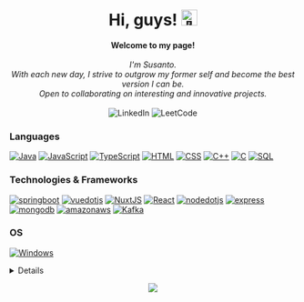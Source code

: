 <h1 align="center">Hi, guys! <img src="https://github.com/wervlad/wervlad/assets/24524555/766d336d-b87d-44ba-807c-c51de2bc6b4d" width="28px" alt="👋"></h1>

<p align="center">
    <b>Welcome to my page!</b><br><br>
    <i>
        I'm Susanto.<br>
       With each new day, I strive to outgrow my former self and become the best version I can be.<br>
        Open to collaborating on interesting and innovative projects.<br>
    </i><br>
    <a href="https://www.linkedin.com/in/susanto-mandal/" style="text-decoration:none; pointer-events:none;" target="_blank" rel="noopener noreferrer">
        <img src="https://img.shields.io/badge/LinkedIn-0059b3?style=flat-square&logo=linkedin" alt="LinkedIn">
    </a>
    <a href="https://leetcode.com/sushi27/" style="text-decoration:none; pointer-events:none;" target="_blank" rel="noopener noreferrer">
        <img src="https://img.shields.io/badge/LeetCode-0059b3?style=flat-square&logo=LeetCode&logoColor=white" alt="LeetCode">
    </a>
</p>

### Languages
[![Java](https://img.shields.io/badge/java-black?style=for-the-badge&logo=openjdk&logoColor=ff8080)](https://github.com/sushi27)
[![JavaScript](https://img.shields.io/badge/javascript-black?style=for-the-badge&logo=javascript)](https://github.com/sushi27)
[![TypeScript](https://img.shields.io/badge/typeScript-black?style=for-the-badge&logo=typescript)](https://github.com/sushi27)
[![HTML](https://img.shields.io/badge/html-black?style=for-the-badge&logo=html5)](https://github.com/sushi27)
[![CSS](https://img.shields.io/badge/css-black?style=for-the-badge&logo=css3)](https://github.com/sushi27)
[![C++](https://img.shields.io/badge/c++-black?style=for-the-badge&logo=cplusplus)](https://github.com/sushi27)
[![C](https://img.shields.io/badge/c-black?style=for-the-badge&logo=c)](https://github.com/sushi27)
[![SQL](https://img.shields.io/badge/sql-black?style=for-the-badge&logo=mysql)](https://github.com/sushi27)

### Technologies & Frameworks
[![springboot](https://img.shields.io/badge/spring%20boot-black?style=for-the-badge&logo=springboot)](https://github.com/sushi27)
[![vuedotjs](https://img.shields.io/badge/vue.js-black?style=for-the-badge&logo=vuedotjs)](https://github.com/sushi27)
[![NuxtJS](https://img.shields.io/badge/Nuxt.js-black?style=for-the-badge&logo=nuxtdotjs)](https://github.com/sushi27)
[![React](https://img.shields.io/badge/react-black?style=for-the-badge&logo=react)](https://github.com/sushi27)
[![nodedotjs](https://img.shields.io/badge/node.js-black?style=for-the-badge&logo=nodedotjs)](https://github.com/sushi27)
[![express](https://img.shields.io/badge/express-black?style=for-the-badge&logo=express)](https://github.com/sushi27)
[![mongodb](https://img.shields.io/badge/mongodb-black?style=for-the-badge&logo=mongodb)](https://github.com/sushi27)
[![amazonaws](https://img.shields.io/badge/amazon%20aws-black?style=for-the-badge&logo=amazonaws)](https://github.com/sushi27)
[![Kafka](https://img.shields.io/badge/kafka-black?style=for-the-badge&logo=apachekafka)](https://github.com/sushi27)

### OS
[![Windows](https://img.shields.io/badge/Windows-black?style=for-the-badge&logo=Windows)](https://github.com/sushi27)

<details>
<p align="center">
  <a href="https://github.com/sushi27">
    <img src="http://github-profile-summary-cards.vercel.app/api/cards/profile-details?username=sushi27&theme=graywhite" />
  </a>
  <a href="https://github.com/sushi27">
    <img src="https://github-readme-streak-stats.herokuapp.com/?user=sushi27&hide_border=true&card_width=338&theme=graywhite" />
  </a>
  <a href="https://github.com/sushi27">
    <img src="http://github-profile-summary-cards.vercel.app/api/cards/stats?username=sushi27&theme=graywhite" />
  </a>
  <a href="https://github.com/sushi27">
    <img src="https://github-readme-stats.vercel.app/api/top-langs/?username=sushi27&langs_count=10&exclude_repo=&hide=jupyter%20notebook,vim%20script,cmake,makefile,batchfile,emacs%20lisp,css,html&layout=default&card_width=699&hide_border=true&theme=graywhite" />
  </a>
</p>
</details>

<p align="center">
  <a href="https://github.com/sushi27">
    <img src="https://komarev.com/ghpvc/?username=sushi27&color=0059b3&style=flat-square)" />
  </a>
</p>
